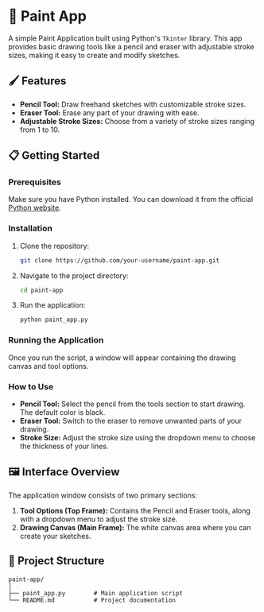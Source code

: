 # 🎨 Paint App

A simple Paint Application built using Python's `Tkinter` library. This app provides basic drawing tools like a pencil and eraser with adjustable stroke sizes, making it easy to create and modify sketches.

## 🖌️ Features

- **Pencil Tool:** Draw freehand sketches with customizable stroke sizes.
- **Eraser Tool:** Erase any part of your drawing with ease.
- **Adjustable Stroke Sizes:** Choose from a variety of stroke sizes ranging from 1 to 10.

## 📋 Getting Started

### Prerequisites

Make sure you have Python installed. You can download it from the official [Python website](https://www.python.org/downloads/).

### Installation

1. Clone the repository:
    ```bash
    git clone https://github.com/your-username/paint-app.git
    ```

2. Navigate to the project directory:
    ```bash
    cd paint-app
    ```

3. Run the application:
    ```bash
    python paint_app.py
    ```

### Running the Application

Once you run the script, a window will appear containing the drawing canvas and tool options.

### How to Use

- **Pencil Tool:** Select the pencil from the tools section to start drawing. The default color is black.
- **Eraser Tool:** Switch to the eraser to remove unwanted parts of your drawing.
- **Stroke Size:** Adjust the stroke size using the dropdown menu to choose the thickness of your lines.

## 🖼️ Interface Overview

The application window consists of two primary sections:

1. **Tool Options (Top Frame):** Contains the Pencil and Eraser tools, along with a dropdown menu to adjust the stroke size.
2. **Drawing Canvas (Main Frame):** The white canvas area where you can create your sketches.

## 📂 Project Structure

```plaintext
paint-app/
│
├── paint_app.py        # Main application script
└── README.md           # Project documentation
